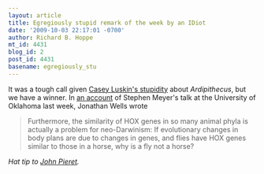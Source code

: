 ```yaml
---
layout: article
title: Egregiously stupid remark of the week by an IDiot
date: '2009-10-03 22:17:01 -0700'
author: Richard B. Hoppe
mt_id: 4431
blog_id: 2
post_id: 4431
basename: egregiously_stu
---
```

It was a tough call given [Casey Luskin's stupidity](http://www.evolutionnews.org/2009/10/key_bones_of_new_hominid_fossi.html#more) about _Ardipithecus_, but we have a winner.  In [an account](http://www.evolutionnews.org/2009/10/storming_the_beaches_of_norman.html) of Stephen Meyer's talk at the University of Oklahoma last week, Jonathan Wells wrote

> Furthermore, the similarity of HOX genes in so many animal phyla is actually a problem for neo-Darwinism: If evolutionary changes in body plans are due to changes in genes, and flies have HOX genes similar to those in a horse, why is a fly not a horse?

_Hat tip to [John Pieret](http://dododreams.blogspot.com/2009/10/oooooowwwwww.html)._
